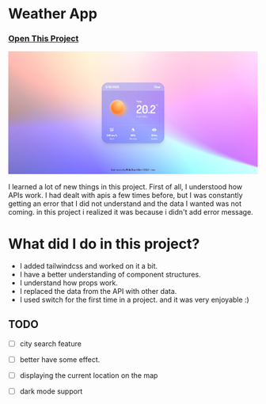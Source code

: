 # Weather App

   ### [Open This Project](https://weather-eight-jade.vercel.app/)
  ![ScreenShot](https://github.com/midastouch-dev/weather/blob/master/src/images/screeen.jpg)


I learned a lot of new things in this project. First of all, I understood how APIs work. I had dealt with apis a few times before, but I was constantly getting an error that I did not understand and the data I wanted was not coming. in this project i realized it was because i didn't add error message.

# What did I do in this project?

- I added tailwindcss and worked on it a bit.
- I have a better understanding of component structures.
- I understand how props work.
- I replaced the data from the API with other data.
- I used switch for the first time in a project. and it was very enjoyable :)

##  TODO

- [ ] city search feature
- [ ] better have some effect.
- [ ] displaying the current location on the map
- [ ] dark mode support



